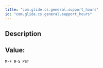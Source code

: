 ```yaml
---
title: "com.glide.cs.general.support_hours"
id: "com.glide.cs.general.support_hours"
---
```

## Description



## Value: 
```
M-F 9-5 PST
```